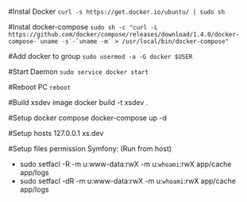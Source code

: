 #Instal Docker
```curl -s https://get.docker.io/ubuntu/ | sudo sh```

#Instal docker-compose 
```sudo sh -c "curl -L https://github.com/docker/compose/releases/download/1.4.0/docker-compose-`uname -s`-`uname -m` > /usr/local/bin/docker-compose"```

#Add docker to group
```sudo usermod -a -G docker $USER```

#Start Daemon
```sudo service docker start```

#Reboot PC
```reboot```

#Build xsdev image
docker build -t xsdev .

#Setup docker compose
docker-compose up -d

#Setup hosts
127.0.0.1   xs.dev

#Setup files permission
Symfony: (Run from host) 
- sudo setfacl -R -m u:www-data:rwX -m u:`whoami`:rwX app/cache app/logs
- sudo setfacl -dR -m u:www-data:rwX -m u:`whoami`:rwX app/cache app/logs

